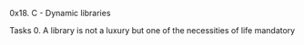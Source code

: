 0x18. C - Dynamic libraries

Tasks
0. A library is not a luxury but one of the necessities of life
mandatory
